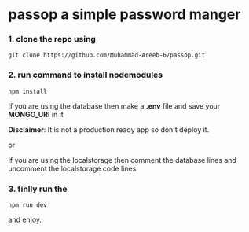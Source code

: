 # passop a simple password manger

### 1. clone the repo using
```
git clone https://github.com/Muhammad-Areeb-6/passop.git
```

### 2. run command to install nodemodules
```
npm install
```
If you are using the database then make a 
**.env** file and save your **MONGO_URI** in it 

**Disclaimer**: It is not a production ready app so don't deploy it.

or

If you are using the localstorage then comment the database lines and uncomment the localstorage code lines

### 3. finlly run the 
```
npm run dev
```
and enjoy.
